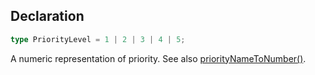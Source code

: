 ## Declaration
```ts
type PriorityLevel = 1 | 2 | 3 | 4 | 5;
```
A numeric representation of priority.  See also [priorityNameToNumber()](./priority_name_to_number.md).
